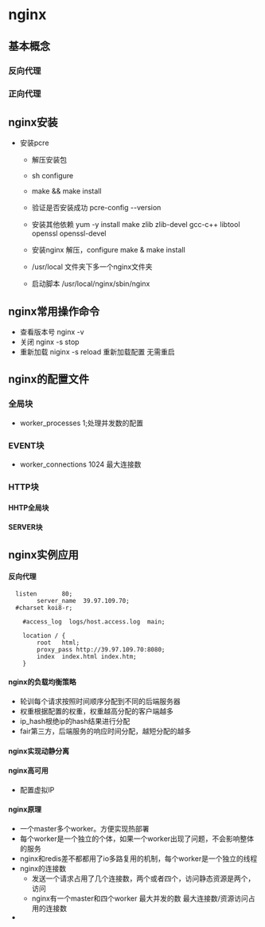 # nginx
## 基本概念
### 反向代理
### 正向代理

## nginx安装

+ 安装pcre
  + 解压安装包

  + sh configure

  + make && make install

  + 验证是否安装成功 pcre-config --version

  + 安装其他依赖 yum -y install make zlib zlib-devel gcc-c++ libtool openssl openssl-devel

  + 安装nginx 解压，configure  make & make install

  + /usr/local 文件夹下多一个nginx文件夹

  + 启动脚本 /usr/local/nginx/sbin/nginx

     

## nginx常用操作命令

+ 查看版本号 nginx -v
+ 关闭 nginx -s stop
+ 重新加载  niginx -s reload 重新加载配置 无需重启

## nginx的配置文件

### 全局块

+ worker_processes 1;处理并发数的配置

### EVENT块

+ worker_connections 1024 最大连接数

### HTTP块

#### HHTP全局块

#### SERVER块

## nginx实例应用

#### 反向代理


      listen       80;
            server_name  39.97.109.70;
      #charset koi8-r;
    
        #access_log  logs/host.access.log  main;
    
        location / {
            root   html;
            proxy_pass http://39.97.109.70:8080;
            index  index.html index.htm;
        }



#### nginx的负载均衡策略

+ 轮训每个请求按照时间顺序分配到不同的后端服务器
+ 权重根据配置的权重，权重越高分配的客户端越多
+ ip_hash根绝ip的hash结果进行分配
+ fair第三方，后端服务的响应时间分配，越短分配的越多

#### nginx实现动静分离



#### nginx高可用

+ 配置虚拟IP



#### nginx原理

+ 一个master多个worker。方便实现热部署
+ 每个worker是一个独立的个体，如果一个worker出现了问题，不会影响整体的服务
+ nginx和redis差不都都用了io多路复用的机制，每个worker是一个独立的线程
+ nginx的连接数
  + 发送一个请求占用了几个连接数，两个或者四个，访问静态资源是两个，访问
  + nginx有一个master和四个worker 最大并发的数  最大连接数/资源访问占用的连接数
+ 
